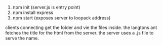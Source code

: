 1. npm init (server.js is entry point)
2. npm install express
3. npm start (exposes server to loopack address)

clients connecting get the folder and vie the files inside.
the langtons ant fetches the title for the html from the server.
the server uses a .js file to serve the name.
